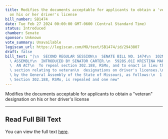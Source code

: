 ```yaml
---
title: Modifies the documents acceptable for applicants to obtain a 'veteran' designation
  on his or her driver's license
bill_number: SB1474
date: Tue Feb 27 2024 00:00:00 GMT-0600 (Central Standard Time)
status: Introduced
chamber: Senate
sponsor: Unknown
vote_summary: Unavailable
legiscan_url: https://legiscan.com/MO/text/SB1474/id/2943807
draft: false
bill_text: "|\n  SECOND REGULAR SESSION\n  SENATE BILL NO. 1474\n  102ND GENERA L\
  \ ASSEMBLY\n  INTRODUCED BY SENATOR CARTER.\n  5928S.01I KRISTINA MARTIN, Secretary\n\
  \  AN ACT\n  To repeal section 302.188, RSMo, and to enact in lieu thereof one new\
  \ section relating to veteran\n  designations on driver's licenses.\n  Be it enacted\
  \ by the General Assembly of the State of Missouri, as follows:\n  1 Section A.\
  \ Section 302.188, RSMo, is repealed and one new"
---
```

Modifies the documents acceptable for applicants to obtain a "veteran" designation on his or her driver's license

---

## Read Full Bill Text

You can view the full text [here](https://legiscan.com/MO/text/SB1474/id/2943807).
